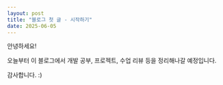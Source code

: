 ```yaml
---
layout: post
title: "블로그 첫 글 - 시작하기"
date: 2025-06-05
---
```


안녕하세요!  

오늘부터 이 블로그에서 개발 공부, 프로젝트, 수업 리뷰 등을 정리해나갈 예정입니다.

감사합니다. :)
